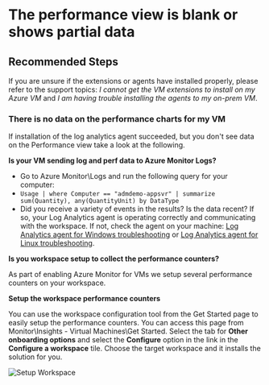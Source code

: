 <properties
    pageTitle="The performance view is blank or shows partial data"
    description="The performance view is blank or shows partial data"
    infoBubbleText="Here are some things to help with the performance view"
    service="microsoft.insights"
    authors="rashmian"
    ms.author="rashmia"
    selfHelpType="generic"
    articleId="insights-for-vm-agent-upgrade"
    productPesIds="17081"
    supportTopicIds="32738521"
    cloudEnvironments="public, blackForest, fairfax, mooncake"
    ownershipId="AzureMonitoring_Essentials"
 />

 # The performance view is blank or shows partial data

 ## **Recommended Steps**

If you are unsure if the extensions or agents have installed properly, please refer to the support topics: *I cannot get the VM extensions to install on my Azure VM* and *I am having trouble installing the agents to my on-prem VM*.

### **There is no data on the performance charts for my VM**

If installation of the log analytics agent succeeded, but you don't see data on the Performance view take a look at the following.

**Is your VM sending log and perf data to Azure Monitor Logs?**

*  Go to Azure Monitor\Logs and run the following query for your computer: 
* `Usage | where Computer == "admdemo-appsvr" | summarize sum(Quantity), any(QuantityUnit) by DataType`
* Did you receive a variety of events in the results? Is the data recent? If so, your Log Analytics agent is operating correctly and communicating with the workspace. If not, check the agent on your machine: [Log Analytics agent for Windows troubleshooting](https://docs.microsoft.com/azure/azure-monitor/platform/agent-windows-troubleshoot) or [Log Analytics agent for Linux troubleshooting](https://docs.microsoft.com/azure/azure-monitor/platform/agent-linux-troubleshoot). 

**Is you workspace setup to collect the performance counters?**

As part of enabling Azure Monitor for VMs we setup several performance counters on your workspace.  

**Setup the workspace performance counters**

You can use the workspace configuration tool from the Get Started page to easily setup the performance counters.  You can access this page from Monitor\Insights - Virtual Machines\Get Started.  Select the tab for **Other onboarding options** and select the **Configure** option in the link in the **Configure a workspace** tile. Choose the target workspace and it installs the solution for you. 

![Setup Workspace](https://docs.microsoft.com/azure/azure-monitor/app/media/troubleshoot/insights-vm/vminsights-workspacesetup/configure-01.png?branch=pr-en-us-115799) 
